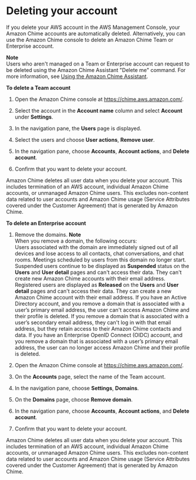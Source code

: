 # Deleting your account<a name="enterprise-account"></a>

If you delete your AWS account in the AWS Management Console, your Amazon Chime accounts are automatically deleted\. Alternatively, you can use the Amazon Chime console to delete an Amazon Chime Team or Enterprise account\. 

**Note**  
Users who aren't managed on a Team or Enterprise account can request to be deleted using the Amazon Chime Assistant "Delete me" command\. For more information, see [Using the Amazon Chime Assistant](https://docs.aws.amazon.com/chime/latest/ug/chime-using-assistant.html)\.

**To delete a Team account**

1. Open the Amazon Chime console at [https://chime\.aws\.amazon\.com/](https://chime.aws.amazon.com)\.

1. Select the account in the **Account name** column and select **Account** under **Settings**\.

1. In the navigation pane, the **Users** page is displayed\.

1. Select the users and choose **User actions**, **Remove user**\.

1. In the navigation pane, choose **Accounts**, **Account actions**, and **Delete account**\.

1. Confirm that you want to delete your account\.

Amazon Chime deletes all user data when you delete your account\. This includes termination of an AWS account, individual Amazon Chime accounts, or unmanaged Amazon Chime users\. This excludes non\-content data related to user accounts and Amazon Chime usage \(Service Attributes covered under the Customer Agreement\) that is generated by Amazon Chime\.

**To delete an Enterprise account**

1. Remove the domains\.
**Note**  
When you remove a domain, the following occurs:  
Users associated with the domain are immediately signed out of all devices and lose access to all contacts, chat conversations, and chat rooms\.
Meetings scheduled by users from this domain no longer start\.
Suspended users continue to be displayed as **Suspended** status on the **Users** and **User detail** pages and can't access their data\. They can't create new Amazon Chime accounts with their email address\.
Registered users are displayed as **Released** on the **Users** and **User detail** pages and can't access their data\. They can create a new Amazon Chime account with their email address\.
If you have an Active Directory account, and you remove a domain that is associated with a user’s primary email address, the user can't access Amazon Chime and their profile is deleted\. If you remove a domain that is associated with a user’s secondary email address, they can't log in with that email address, but they retain access to their Amazon Chime contacts and data\. 
If you have an Enterprise OpenID Connect \(OIDC\) account, and you remove a domain that is associated with a user’s primary email address, the user can no longer access Amazon Chime and their profile is deleted\.

1. Open the Amazon Chime console at [https://chime\.aws\.amazon\.com/](https://chime.aws.amazon.com)\.

1. On the **Accounts** page, select the name of the Team account\. 

1. In the navigation pane, choose **Settings**, **Domains**\.

1. On the **Domains** page, choose **Remove domain**\.

1. In the navigation pane, choose **Accounts**, **Account actions**, and **Delete account**\.

1. Confirm that you want to delete your account\.

Amazon Chime deletes all user data when you delete your account\. This includes termination of an AWS account, individual Amazon Chime accounts, or unmanaged Amazon Chime users\. This excludes non\-content data related to user accounts and Amazon Chime usage \(Service Attributes covered under the Customer Agreement\) that is generated by Amazon Chime\.